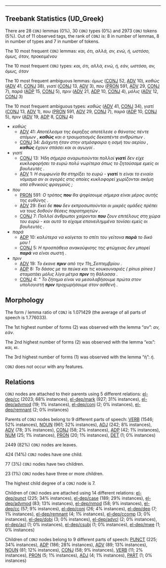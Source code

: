 

--------------------------------------------------------------------------------

## Treebank Statistics (UD_Greek)

There are 28 `CONJ` lemmas (0%), 30 `CONJ` types (0%) and 2973 `CONJ` tokens (5%).
Out of 11 observed tags, the rank of `CONJ` is: 8 in number of lemmas, 8 in number of types and 7 in number of tokens.

The 10 most frequent `CONJ` lemmas: <em>και, ότι, αλλά, αν, ενώ, ή, ωστόσο, όμως, όταν, προκειμένου</em>

The 10 most frequent `CONJ` types:  <em>και, ότι, αλλά, ενώ, ή, εάν, ωστόσο, αν, όμως, όταν</em>

The 10 most frequent ambiguous lemmas: <em>όμως</em> ([CONJ]() 52, [ADV]() 10), <em>καθώς</em> ([ADV]() 41, [CONJ]() 38), <em>γιατί</em> ([CONJ]() 13, [ADV]() 3), <em>που</em> ([PRON]() 591, [ADV]() 29, [CONJ]() 7), <em>παρά</em> ([ADP]() 15, [CONJ]() 5), <em>πριν</em> ([ADV]() 21, [ADP]() 10, [CONJ]() 4), <em>μόλις</em> ([ADV]() 12, [CONJ]() 3)

The 10 most frequent ambiguous types:  <em>καθώς</em> ([ADV]() 41, [CONJ]() 34), <em>γιατί</em> ([CONJ]() 13, [ADV]() 1), <em>που</em> ([PRON]() 591, [ADV]() 29, [CONJ]() 7), <em>παρά</em> ([ADP]() 10, [CONJ]() 5), <em>πριν</em> ([ADV]() 19, [ADP]() 8, [CONJ]() 4)


* <em>καθώς</em>
  * [ADV]() 41: <em>Αποτέλεσμα της έκρηξης αποτέλεσε ο θάνατος πέντε ατόμων , <b>καθώς</b> και ο τραυματισμός δεκαπέντε ανθρώπων .</em>
  * [CONJ]() 34: <em>Διάχυτη ήταν στην ατμόσφαιρα η οσμή του αερίου , <b>καθώς</b> έχουν σπάσει και οι αγωγοί .</em>
* <em>γιατί</em>
  * [CONJ]() 13: <em>Ήδη σήμερα αναρωτιούνται πολλοί <b>γιατί</b> δεν είχε κυκλοφορήσει το ευρώ πολύ νωρίτερα όπως το ζητούσαμε εμείς οι βουλευτές .</em>
  * [ADV]() 1: <em>Η συμφωνία θα στηρίξει το ευρώ - <b>γιατί</b> τι είναι το ενιαίο νόμισμα αν οι αγορές στις οποίες κυκλοφορεί χωρίζονται ακόμη από εθνικούς φραγμούς ;</em>
* <em>που</em>
  * [PRON]() 591: <em>Ο τρόπος <b>που</b> θα ψηφίσουμε σήμερα είναι μέρος αυτής της ευθύνης .</em>
  * [ADV]() 29: <em>Εκεί δε <b>που</b> δεν εκπροσωπούνται οι μικρές ομάδες πρέπει να τους δοθούν θέσεις παρατηρητών .</em>
  * [CONJ]() 7: <em>Πολλοί άνθρωποι χαίρονται <b>που</b> ζουν επιτέλους στη χώρα του ευρώ - και αυτό το είχαμε επανειλημμένα τονίσει εμείς οι βουλευτές .</em>
* <em>παρά</em>
  * [ADP]() 10: <em>καλύτερα να καίγεται το σπίτι του γείτονα <b>παρά</b> το δικό μου !</em>
  * [CONJ]() 5: <em>Η προσπάθεια ανακούφισης της φτώχειας δεν μπορεί <b>παρά</b> να είναι σωστή .</em>
* <em>πριν</em>
  * [ADV]() 19: <em>Το έκανε <b>πριν</b> από την 11η_Σεπτεμβρίου .</em>
  * [ADP]() 8: <em>Το δάσος με τα πεύκα και τις κουκουναριές ( pinus pinea ) σταματάει μόλις λίγα μέτρα <b>πριν</b> τη θάλασσα .</em>
  * [CONJ]() 4: <em>" Το ζήτημα είναι να μεσολαβήσουμε πρώτα στον υπολογιστή <b>πριν</b> προχωρήσουμε στον ασθενή .</em>

## Morphology

The form / lemma ratio of `CONJ` is 1.071429 (the average of all parts of speech is 1.776033).

The 1st highest number of forms (2) was observed with the lemma “αν”: <em>αν, εάν</em>.

The 2nd highest number of forms (2) was observed with the lemma “και”: <em>και, κι</em>.

The 3rd highest number of forms (1) was observed with the lemma “ή”: <em>ή</em>.

`CONJ` does not occur with any features.


## Relations

`CONJ` nodes are attached to their parents using 5 different relations: [el-dep/cc]() (2023; 68% instances), [el-dep/mark]() (927; 31% instances), [el-dep/advmod]() (19; 1% instances), [el-dep/conj]() (2; 0% instances), [el-dep/remnant]() (2; 0% instances)

Parents of `CONJ` nodes belong to 9 different parts of speech: [VERB]() (1546; 52% instances), [NOUN]() (961; 32% instances), [ADJ]() (242; 8% instances), [ADV]() (78; 3% instances), [CONJ]() (58; 2% instances), [ADP]() (42; 1% instances), [NUM]() (25; 1% instances), [PRON]() (20; 1% instances), [DET]() (1; 0% instances)

2449 (82%) `CONJ` nodes are leaves.

424 (14%) `CONJ` nodes have one child.

77 (3%) `CONJ` nodes have two children.

23 (1%) `CONJ` nodes have three or more children.

The highest child degree of a `CONJ` node is 7.

Children of `CONJ` nodes are attached using 14 different relations: [el-dep/punct]() (225; 34% instances), [el-dep/case]() (189; 29% instances), [el-dep/advmod]() (83; 13% instances), [el-dep/nmod]() (58; 9% instances), [el-dep/cc]() (57; 9% instances), [el-dep/conj]() (26; 4% instances), [el-dep/dep]() (7; 1% instances), [el-dep/remnant]() (4; 1% instances), [el-dep/ccomp]() (3; 0% instances), [el-dep/dobj]() (3; 0% instances), [el-dep/advcl]() (2; 0% instances), [el-dep/acl]() (1; 0% instances), [el-dep/csubj]() (1; 0% instances), [el-dep/mwe]() (1; 0% instances)

Children of `CONJ` nodes belong to 9 different parts of speech: [PUNCT]() (225; 34% instances), [ADP]() (186; 28% instances), [ADV]() (89; 13% instances), [NOUN]() (81; 12% instances), [CONJ]() (58; 9% instances), [VERB]() (11; 2% instances), [PRON]() (5; 1% instances), [ADJ]() (4; 1% instances), [PART]() (1; 0% instances)


